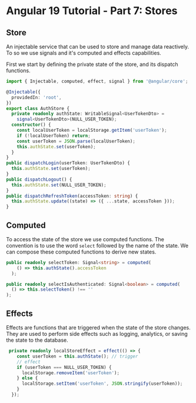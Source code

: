 # Angular 19 Tutorial - Part 7: Stores

## Store
An injectable service that can be used to store and manage data reactively. To so we use signals and it's computed and effects capabilities. 

First we start by defining the private state of the store, and its dispatch functions.

```typescript
import { Injectable, computed, effect, signal } from '@angular/core';

@Injectable({
  providedIn: 'root',
})
export class AuthStore {
  private readonly authState: WritableSignal<UserTokenDto> =
    signal<UserTokenDto>(NULL_USER_TOKEN);
  constructor() {
    const localUserToken = localStorage.getItem('userToken');
    if (!localUserToken) return;
    const userToken = JSON.parse(localUserToken);
    this.authState.set(userToken);
  }
}
public dispatchLogin(userToken: UserTokenDto) {
  this.authState.set(userToken);
}
public dispatchLogout() {
  this.authState.set(NULL_USER_TOKEN);
}
public dispatchRefreshToken(accessToken: string) {
  this.authState.update((state) => ({ ...state, accessToken }));
}

```

## Computed

To access the state of the store we use computed functions. The convention is to use the word `select` followed by the name of the state. We can compose these computed functions to derive new states.

```typescript
public readonly selectToken: Signal<string> = computed(
    () => this.authState().accessToken
  );

public readonly selectIsAuthenticated: Signal<boolean> = computed(
  () => this.selectToken() !== ''
);
```

## Effects

Effects are functions that are triggered when the state of the store changes. They are used to perform side effects such as logging, analytics, or saving the state to the database.

```typescript
 private readonly localStoreEffect = effect(() => {
    const userToken = this.authState(); // trigger
    // effect
    if (userToken === NULL_USER_TOKEN) {
      localStorage.removeItem('userToken');
    } else {
      localStorage.setItem('userToken', JSON.stringify(userToken));
    }
  });
```

